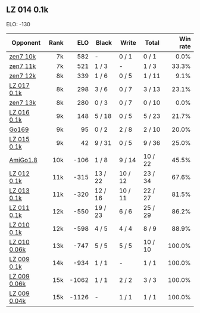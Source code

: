 ## LZ 014 0.1k ##

ELO: -130

Opponent | Rank | ELO | Black | Write | Total | Win rate
---------|-----:|----:|-------|-------|-------|-------:
[zen7 10k](zen7%2010k.md) | 7k | 582 | - | 0 / 1 | 0 / 1 | 0.0%
[zen7 11k](zen7%2011k.md) | 7k | 521 | 1 / 3 | - | 1 / 3 | 33.3%
[zen7 12k](zen7%2012k.md) | 8k | 339 | 1 / 6 | 0 / 5 | 1 / 11 | 9.1%
[LZ 017 0.1k](LZ%20017%200.1k.md) | 8k | 298 | 3 / 6 | 0 / 7 | 3 / 13 | 23.1%
[zen7 13k](zen7%2013k.md) | 8k | 280 | 0 / 3 | 0 / 7 | 0 / 10 | 0.0%
[LZ 016 0.1k](LZ%20016%200.1k.md) | 9k | 148 | 5 / 18 | 0 / 5 | 5 / 23 | 21.7%
[Go169](Go169.md) | 9k | 95 | 0 / 2 | 2 / 8 | 2 / 10 | 20.0%
[LZ 015 0.1k](LZ%20015%200.1k.md) | 9k | 42 | 9 / 31 | 0 / 5 | 9 / 36 | 25.0%
[AmiGo1.8](AmiGo1.8.md) | 10k | -106 | 1 / 8 | 9 / 14 | 10 / 22 | 45.5%
[LZ 012 0.1k](LZ%20012%200.1k.md) | 11k | -315 | 13 / 22 | 10 / 12 | 23 / 34 | 67.6%
[LZ 013 0.1k](LZ%20013%200.1k.md) | 11k | -320 | 12 / 16 | 10 / 11 | 22 / 27 | 81.5%
[LZ 011 0.1k](LZ%20011%200.1k.md) | 12k | -550 | 19 / 23 | 6 / 6 | 25 / 29 | 86.2%
[LZ 010 0.1k](LZ%20010%200.1k.md) | 12k | -598 | 4 / 5 | 4 / 4 | 8 / 9 | 88.9%
[LZ 010 0.06k](LZ%20010%200.06k.md) | 13k | -747 | 5 / 5 | 5 / 5 | 10 / 10 | 100.0%
[LZ 009 0.1k](LZ%20009%200.1k.md) | 14k | -934 | 1 / 1 | - | 1 / 1 | 100.0%
[LZ 009 0.06k](LZ%20009%200.06k.md) | 15k | -1062 | 1 / 1 | 2 / 2 | 3 / 3 | 100.0%
[LZ 009 0.04k](LZ%20009%200.04k.md) | 15k | -1126 | - | 1 / 1 | 1 / 1 | 100.0%
